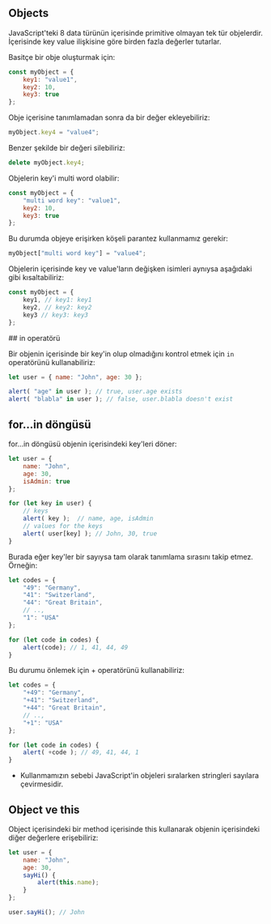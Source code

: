## Objects

JavaScript'teki 8 data türünün içerisinde primitive olmayan tek tür objelerdir. İçerisinde key value ilişkisine göre birden fazla değerler tutarlar.

Basitçe bir obje oluşturmak için: 

```js
const myObject = {
    key1: "value1",
    key2: 10,
    key3: true
};
```

Obje içerisine tanımlamadan sonra da bir değer ekleyebiliriz:

```js
myObject.key4 = "value4";
```

Benzer şekilde bir değeri silebiliriz:

```js
delete myObject.key4;
```

Objelerin key'i multi word olabilir:

```js
const myObject = {
    "multi word key": "value1",
    key2: 10,
    key3: true
};
```

Bu durumda objeye erişirken köşeli parantez kullanmamız gerekir:

```js
myObject["multi word key"] = "value4";
```

Objelerin içerisinde key ve value'ların değişken isimleri aynıysa aşağıdaki gibi kısaltabiliriz:

```js
const myObject = {
    key1, // key1: key1
    key2, // key2: key2
    key3 // key3: key3
};
```

## in operatörü

Bir objenin içerisinde bir key'in olup olmadığını kontrol etmek için `in` operatörünü kullanabiliriz:

```js
let user = { name: "John", age: 30 };

alert( "age" in user ); // true, user.age exists
alert( "blabla" in user ); // false, user.blabla doesn't exist
```

## for...in döngüsü

for...in döngüsü objenin içerisindeki key'leri döner:

```js
let user = {
    name: "John",
    age: 30,
    isAdmin: true
};

for (let key in user) {
    // keys
    alert( key );  // name, age, isAdmin
    // values for the keys
    alert( user[key] ); // John, 30, true
}
```

Burada eğer key'ler bir sayıysa tam olarak tanımlama sırasını takip etmez. Örneğin:

```js
let codes = {
    "49": "Germany",
    "41": "Switzerland",
    "44": "Great Britain",
    // ..,
    "1": "USA"
};

for (let code in codes) {
    alert(code); // 1, 41, 44, 49
}
```

Bu durumu önlemek için + operatörünü kullanabiliriz:

```js
let codes = {
    "+49": "Germany",
    "+41": "Switzerland",
    "+44": "Great Britain",
    // ..,
    "+1": "USA"
};

for (let code in codes) {
    alert( +code ); // 49, 41, 44, 1
}
```

+ Kullanmamızın sebebi JavaScript'in objeleri sıralarken stringleri sayılara çevirmesidir.

## Object ve this

Object içerisindeki bir method içerisinde this kullanarak objenin içerisindeki diğer değerlere erişebiliriz:

```js
let user = {
    name: "John",
    age: 30,
    sayHi() {
        alert(this.name);
    }
};

user.sayHi(); // John
```



